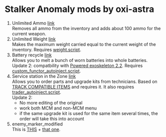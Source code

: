 # Stalker Anomaly mods by oxi-astra  
1. Unlimited Ammo  [link](https://www.nexusmods.com/stalkeranomaly/mods/57)  
Removes all ammo from the inventory and adds about 100 ammo for the current weapon.
2. Unlimited Weight  [link](https://www.nexusmods.com/stalkeranomaly/mods/57)  
Makes the maximum weight carried equal to the current weight of the inventory. Requires [weight.script](https://github.com/themrdemonized/anomaly-demonized-scripts).
3. Battery recycle  [link](https://www.moddb.com/mods/stalker-anomaly/addons/battery-recycle)  
Allows you to melt a bunch of worn batteries into whole batteries.  
Update 2: compatbility with [Powered exoskeleton 2.2](https://github.com/ahuyn/anomaly-exo). Requires [custom_functor_autoinject.script](https://github.com/themrdemonized/anomaly-demonized-scripts).  
5. Service station in the Zone  [link](https://www.moddb.com/mods/stalker-anomaly/addons/order-tracked)  
Allows you to order parts and upgrade kits from technicians. Based on [TRACK COMPATIBLE ITEMS](https://www.moddb.com/mods/stalker-anomaly/addons/track-compatible-items) and requires it. It also requires [trader_autoinject.script](https://github.com/ahuyn/anomaly-dependencies).  
      Update 2:
      - No more editing of the original
      - work both MCM and non-MCM menu
      - if the same upgrade kit is used for the same item several times, the order will take this into account
7. enemy_marker_modified  
This is [THIS](https://www.moddb.com/mods/stalker-anomaly/addons/enemy-marker-reupload) + [that one](https://www.moddb.com/mods/stalker-anomaly/addons/crooks-faction-identification-ui).
